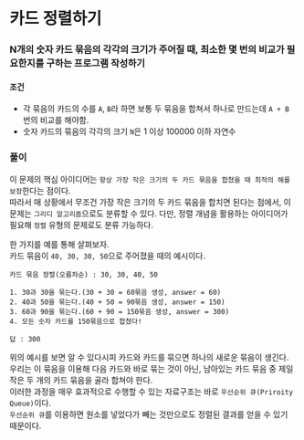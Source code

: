 # 카드 정렬하기
### N개의 숫자 카드 묶음의 각각의 크기가 주어질 때, 최소한 몇 번의 비교가 필요한지를 구하는 프로그램 작성하기
#### 조건
- 각 묶음의 카드의 수를 ```A```, ```B```라 하면 보통 두 묶음을 합쳐서 하나로 만드는데 ```A + B``` 번의 비교를 해야함.
- 숫자 카드의 묶음의 각각의 크기 ```N```은 1 이상 100000 이하 자연수
### 풀이  
이 문제의 핵심 아이디어는 ```항상 가장 작은 크기의 두 카드 묶음을 합쳤을 때 최적의 해를 보장```한다는 점이다.  
따라서 매 상황에서 무조건 가장 작은 크기의 두 카드 묶음을 합치면 된다는 점에서, 이 문제는 ```그리디 알고리즘```으로도 분류할 수 있다. 다만, 정렬 개념을 활용하는 아이디어가 필요해 ```정렬``` 유형의 문제로도 분류 가능하다.  

한 가지를 예를 통해 살펴보자.  
카드 묶음이 ```40, 30, 30, 50```으로 주어졌을 때의 예시이다.  
```
카드 묶음 정렬(오름차순) : 30, 30, 40, 50

1. 30과 30을 묶는다.(30 + 30 = 60묶음 생성, answer = 60)
2. 40과 50을 묶는다.(40 + 50 = 90묶음 생성, answer = 150)
3. 60과 90을 묶는다.(60 + 90 = 150묶음 생성, answer = 300)
4. 모든 숫자 카드를 150묶음으로 합쳤다!

답 : 300
```
위의 예시를 보면 알 수 있다시피 카드와 카드를 묶으면 하나의 새로운 묶음이 생긴다.  
우리는 이 묶음을 이용해 다음 카드와 바로 묶는 것이 아닌, 남아있는 카드 묶음 중 제일 작은 두 개의 카드 묶음을 골라
합쳐야 한다.  
이러한 과정을 매우 효과적으로 수행할 수 있는 자료구조는 바로 ```우선순위 큐(Priroity Queue)```이다.  
```우선순위 큐```를 이용하면 원소를 넣었다가 빼는 것만으로도 정렬된 결과를 얻을 수 있기 때문이다.
